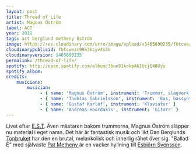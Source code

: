 ```yaml
---
layout: post
title: Thread of Life
artist: Magnus Öström
label: ACT
year: 2011
tags: act berglund metheny öström
image: https://res.cloudinary.com/urre/image/upload/v1465690235/fbtcwezr99k3kcyv4s5k.jpg
cloudinarypublicid: fbtcwezr99k3kcyv4s5k
cloudinaryversion: 1465690235
permalink: /thread-of-life/
spotify: http://open.spotify.com/album/3bue91kokpA6IUcjQ4OUyu
spotify_album: 
credits:
    musicians:
        musician:
             - { name: 'Magnus Öström', instrument: 'Trummor, slagverk' }
             - { name: 'Thobias Gabrielsson', instrument: 'Bas, bassynt' }
             - { name: 'Gustaf Karlöf', instrument: 'Klaviatur' }
             - { name: 'Andreas Hourdakis', instrument: 'Gitarr' }
---
```


Livet efter <a href="http://sv.wikipedia.org/wiki/Esbj%C3%B6rn_Svensson_Trio">E.S.T</a>. Även mästaren bakom trummorna, Magnus Öström släpper nu material i eget namn. Det här är fantastisk musik och likt Dan Berglunds <a href="http://jazztips.se/skiva/tonbruket">Tonbruket</a> har den en brutal, melankolisk och innerlig råhet över sig. "Ballad E" med självaste <a href="http://sv.wikipedia.org/wiki/Pat_Metheny">Pat Metheny </a>är en vacker hyllning till <a href="http://sv.wikipedia.org/wiki/Esbj%C3%B6rn_Svensson">Esbjörn Svensson</a>.